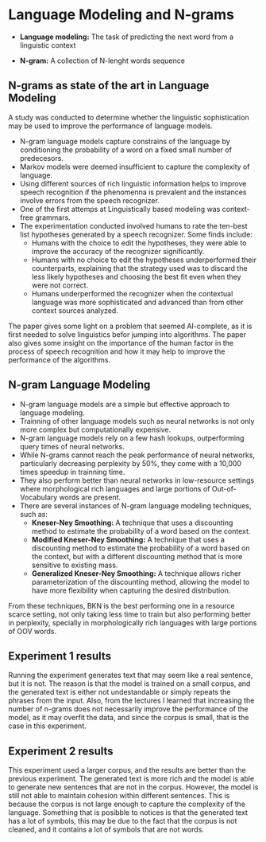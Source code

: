 # Language Modeling and N-grams

- **Language modeling:** The task of predicting the next word from a linguistic context

- **N-gram:** A collection of N-lenght words sequence

## N-grams as state of the art in Language Modeling
A study was conducted to determine whether the linguistic sophistication may be used to improve the performance of language models. 

- N-gram language models capture constrains of the language by conditioning the probability of a word on a fixed small number of predecesors.
- Markov models were deemed insufficient to capture the complexity of language.
- Using different sources of rich linguistic information helps to improve speech recognition if the phenomenna is prevalent and the instances involve errors from the speech recognizer.
- One of the first attemps at Linguistically based modeling was context-free grammars.
- The experimentation conducted involved humans to rate the ten-best list hypotheses generated by a speech recognizer. Some finds include:
  - Humans with the choice to edit the hypotheses, they were able to improve the accuracy of the recognizer significantly.
  - Humans with no choice to edit the hypotheses underperformed their counterparts, explaining that the strategy used was to discard the less likely hypotheses and choosing the best fit even when they were not correct.
  - Humans underperformed the recognizer when the contextual language was more sophisticated and advanced than from other context sources analyzed.

The paper gives some light on a problem that seemed AI-complete, as it is first needed to solve linguistics befor jumping into algorithms. The paper also gives some insight on the importance of the human factor in the process of speech recognition and how it may help to improve the performance of the algorithms.

## N-gram Language Modeling

- N-gram language models are a simple but effective approach to language modeling.
- Trainning of other language models such as neural networks is not only more complex but computationally expensive. 
- N-gram language models rely on a few hash lookups, outperforming query times of neural networks.
- While N-grams cannot reach the peak performance of neural networks, particularly decreasing perplexity by 50%, they come with a 10,000 times speedup in trainning time.
- They also perform better than neural networks in low-resource settings where morphological rich languages and large portions of Out-of-Vocabulary words are present.
- There are several instances of N-gram language modeling techniques, such as:
  - **Kneser-Ney Smoothing:** A technique that uses a discounting method to estimate the probability of a word based on the context.
  - **Modified Kneser-Ney Smoothing:** A technique that uses a discounting method to estimate the probability of a word based on the context, but with a different discounting method that is more sensitive to existing mass.
  - **Generalized Kneser-Ney Smoothing:** A technique allows richer parameterization of the discounting method, allowing the model to have more flexibility when capturing the desired distribution.

From these techniques, BKN is the best performing one in a resource scarce setting, not only taking less time to train but also performing better in perplexity, specially in morphologically rich languages with large portions of OOV words.

## Experiment 1 results

Running the experiment generates text that may seem like a real sentence, but it is not. The reason is that the model is trained on a small corpus, and the generated text is either not undestandable or simply repeats the phrases from the input. Also, from the lectures I learned that increasing the number of n-grams does not necessarily improve the performance of the model, as it may overfit the data, and since the corpus is small, that is the case in this experiment.

## Experiment 2 results

This experiment used a larger corpus, and the results are better than the previous experiment. The generated text is more rich and the model is able to generate new sentences that are not in the corpus. However, the model is still not able to maintain cohesion within different sentences. This is because the corpus is not large enough to capture the complexity of the language. Something that is posibble to notices is that the generated text has a lot of symbols, this may be due to the fact that the corpus is not cleaned, and it contains a lot of symbols that are not words.